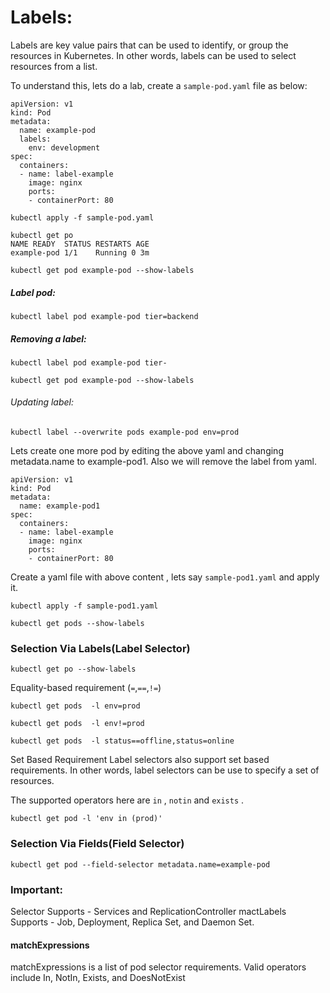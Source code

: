 # Labels:

Labels are key value pairs that can be used to identify, or group the resources in Kubernetes. In other words, labels can be used to select resources from a list.

To understand this, lets do a lab, create a `sample-pod.yaml` file as below:

```
apiVersion: v1
kind: Pod
metadata:
  name: example-pod
  labels:
    env: development
spec:
  containers:
  - name: label-example
    image: nginx
    ports:
    - containerPort: 80
```

`kubectl apply -f sample-pod.yaml `

```
kubectl get po
NAME READY  STATUS RESTARTS AGE
example-pod 1/1    Running 0 3m

```


```
kubectl get pod example-pod --show-labels
```
##### Label pod:

`kubectl label pod example-pod tier=backend`

##### Removing a label:

`kubectl label pod example-pod tier-`

`kubectl get pod example-pod --show-labels`

###### Updating label:

`kubectl label --overwrite pods example-pod env=prod`



Lets create one more pod by editing the above yaml and changing metadata.name to example-pod1. Also we will remove the label from yaml.

```
apiVersion: v1
kind: Pod
metadata:
  name: example-pod1
spec:
  containers:
  - name: label-example
    image: nginx
    ports:
    - containerPort: 80
```

Create a yaml file with above content , lets say `sample-pod1.yaml` and apply it.


`kubectl apply -f sample-pod1.yaml `

`kubectl get pods --show-labels`

### Selection Via Labels(Label Selector)

`kubectl get po --show-labels`

Equality-based requirement (`=`,`==`,`!=`)

`kubectl get pods  -l env=prod`

`kubectl get pods  -l env!=prod`

`kubectl get pods  -l status==offline,status=online`

Set Based Requirement
Label selectors also support set based requirements. In other words, label selectors can be use to specify a set of resources.

The supported operators here are `in` , `notin` and `exists` .

`kubectl get pod -l 'env in (prod)'`


### Selection Via Fields(Field Selector)


`kubectl get pod --field-selector metadata.name=example-pod`


### Important:
Selector Supports - Services and ReplicationController
mactLabels Supports - Job, Deployment, Replica Set, and Daemon Set.

#### matchExpressions
  matchExpressions is a list of pod selector requirements. Valid operators include In, NotIn, Exists, and DoesNotExist
